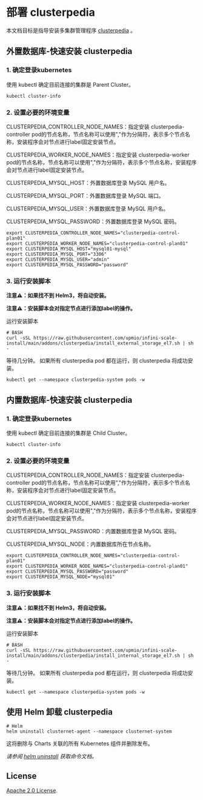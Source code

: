 # 部署 clusterpedia

本文档目标是指导安装多集群管理程序 [clusterpedia](https://github.com/clusterpedia-io/clusterpedia) 。

## 外置数据库-快速安装 clusterpedia 

### 1. 确定登录kubernetes 

使用 kubectl 确定目前连接的集群是 Parent Cluster。

```console
kubectl cluster-info
```

### 2. 设置必要的环境变量

CLUSTERPEDIA_CONTROLLER_NODE_NAMES：指定安装 clusterpedia-controller pod的节点名称，节点名称可以使用","作为分隔符，表示多个节点名称，安装程序会对节点进行label固定安装节点。

CLUSTERPEDIA_WORKER_NODE_NAMES：指定安装 clusterpedia-worker pod的节点名称，节点名称可以使用","作为分隔符，表示多个节点名称，安装程序会对节点进行label固定安装节点。

CLUSTERPEDIA_MYSQL_HOST：外置数据库登录 MySQL 用户名。

CLUSTERPEDIA_MYSQL_PORT：外置数据库登录 MySQL 端口。

CLUSTERPEDIA_MYSQL_USER：外置数据库登录 MySQL 用户名。

CLUSTERPEDIA_MYSQL_PASSWORD：外置数据库登录 MySQL 密码。

```console
export CLUSTERPEDIA_CONTROLLER_NODE_NAMES="clusterpedia-control-plan01"
export CLUSTERPEDIA_WORKER_NODE_NAMES="clusterpedia-control-plan01"
export CLUSTERPEDIA_MYSQL_HOST="mysql01-mysql"
export CLUSTERPEDIA_MYSQL_PORT="3306"
export CLUSTERPEDIA_MYSQL_USER="admin"
export CLUSTERPEDIA_MYSQL_PASSWORD="password"
```

### 3. 运行安装脚本

**注意⚠️：如果找不到 Helm3，将自动安装。**

**注意⚠️：安装脚本会对指定节点进行添加label的操作。**

运行安装脚本
```console
# BASH
curl -sSL https://raw.githubusercontent.com/upmio/infini-scale-install/main/addons/clusterpedia/install_external_storage_el7.sh | sh -
```

等待几分钟。 如果所有 clusterpedia pod 都在运行，则 clusterpedia 将成功安装。

```console
kubectl get --namespace clusterpedia-system pods -w
```

## 内置数据库-快速安装 clusterpedia

### 1. 确定登录kubernetes

使用 kubectl 确定目前连接的集群是 Child Cluster。

```console
kubectl cluster-info
```

### 2. 设置必要的环境变量

CLUSTERPEDIA_CONTROLLER_NODE_NAMES：指定安装 clusterpedia-controller pod的节点名称，节点名称可以使用","作为分隔符，表示多个节点名称，安装程序会对节点进行label固定安装节点。

CLUSTERPEDIA_WORKER_NODE_NAMES：指定安装 clusterpedia-worker pod的节点名称，节点名称可以使用","作为分隔符，表示多个节点名称，安装程序会对节点进行label固定安装节点。

CLUSTERPEDIA_MYSQL_PASSWORD：内置数据库登录 MySQL 密码。

CLUSTERPEDIA_MYSQL_NODE：内置数据库所在节点名称。

```console
export CLUSTERPEDIA_CONTROLLER_NODE_NAMES="clusterpedia-control-plan01"
export CLUSTERPEDIA_WORKER_NODE_NAMES="clusterpedia-control-plan01"
export CLUSTERPEDIA_MYSQL_PASSWORD="password"
export CLUSTERPEDIA_MYSQL_NODE="mysql01"
```

### 3. 运行安装脚本

**注意⚠️：如果找不到 Helm3，将自动安装。**

**注意⚠️：安装脚本会对指定节点进行添加label的操作。**

运行安装脚本
```console
# BASH
curl -sSL https://raw.githubusercontent.com/upmio/infini-scale-install/main/addons/clusterpedia/install_internal_storage_el7.sh | sh -
```

等待几分钟。 如果所有 clusterpedia pod 都在运行，则 clusterpedia 将成功安装。

```console
kubectl get --namespace clusterpedia-system pods -w
```

## 使用 Helm 卸载 clusterpedia

```console
# Helm
helm uninstall clusternet-agent --namespace clusternet-system
```

这将删除与 Charts 关联的所有 Kubernetes 组件并删除发布。

_请参阅 [helm uninstall](https://helm.sh/docs/helm/helm_uninstall/) 获取命令文档。_

## License

<!-- Keep full URL links to repo files because this README syncs from main to gh-pages.  -->
[Apache 2.0 License](https://raw.githubusercontent.com/upmio/infini-scale-install/main/LICENSE).
